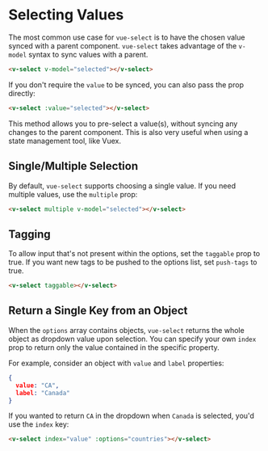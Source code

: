 # Selecting Values

The most common use case for `vue-select` is to have the chosen value synced with a parent component. `vue-select` takes advantage of the `v-model` syntax to sync values with a parent.

```html
<v-select v-model="selected"></v-select>
```

<CodePen url="Kqxbjw" height="25"/>

If you don't require the `value` to be synced, you can also pass the prop directly:

```html
<v-select :value="selected"></v-select>
```

This method allows you to pre-select a value(s), without syncing any changes to the parent component. This is also very useful when using a state management tool, like Vuex.

## Single/Multiple Selection

By default, `vue-select` supports choosing a single value. If you need multiple values, use the `multiple` prop:

```html
<v-select multiple v-model="selected"></v-select>
```

<CodePen url="opMGro" height="25"/>

## Tagging

To allow input that's not present within the options, set the `taggable` prop to true.
If you want new tags to be pushed to the options list, set `push-tags` to true.

```html
<v-select taggable></v-select>
```

## Return a Single Key from an Object

<CodePen url="XVoWxm" height="35"/>

When the `options` array contains objects, `vue-select` returns the whole object as dropdown value upon selection. You can specify your own `index` prop to return only the value contained in the specific property.

For example, consider an object with `value` and `label` properties:

```json
{
  value: "CA",
  label: "Canada"
}
```

If you wanted to return `CA` in the dropdown when `Canada` is selected, you'd use the `index` key:

```html
<v-select index="value" :options="countries"></v-select>
```
